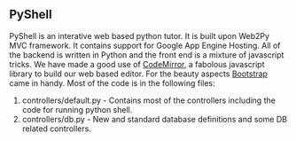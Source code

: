 ## PyShell
PyShell is an interative web based python tutor. It is built upon Web2Py MVC framework. It contains support for Google App Engine Hosting. All of the backend is written in Python and the front end is a mixture of javascript tricks. We have made a good use of [CodeMirror](http://codemirror.net), a fabolous javascript library to build our web based editor. For the beauty aspects [Bootstrap](http://twitter.github.com/bootstrap) came in handy. Most of the code is in the following files:

1. controllers/default.py - Contains most of the controllers including the code for running python shell.
2. controllers/db.py - New and standard database definitions and some DB related controllers.
